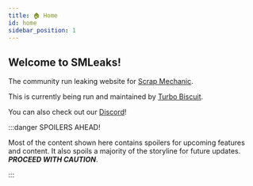 ```yaml
---
title: 🏠 Home
id: home
sidebar_position: 1
---
```


## Welcome to SMLeaks!

The community run leaking website for [Scrap Mechanic](https://store.steampowered.com/app/387990/).

This is currently being run and maintained by [Turbo Biscuit](https://trbo.dev).

You can also check out our [Discord](/discord)!

:::danger SPOILERS AHEAD!

Most of the content shown here contains spoilers for upcoming features and content. It also spoils a majority of the storyline for future updates. ***PROCEED WITH CAUTION***.

:::